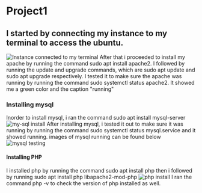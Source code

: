 # Project1
## I started by connecting my instance to my terminal to access the ubuntu. 
![Instance connected to my terminal](https://github.com/Chinyereonyenwe34/Project1/assets/132712031/ff56963c-e92b-493f-a71b-6db2d114eb0a)
After that i proceeded to install my apache by running the command sudo apt install apache2. I followed by running the update and upgrade commands, which are sudo apt update and sudo apt upgrade respectively. 
I tested it to make sure the apache was running by running the command sudo systemctl status apache2. It showed me a green color and the caption "running"
### Installing mysql
Inorder to install mysql, i ran the command sudo apt install mysql-server 
![my-sql install](https://github.com/Chinyereonyenwe34/Project1/assets/132712031/6150b7e8-4c8d-4446-b0f3-49af69d45fc3)
After installing mysql, i tested it out to make sure it was running by running the command sudo systemctl status mysql.service and it showed running. images of mysql running can be found below
![mysql testing](https://github.com/Chinyereonyenwe34/Project1/assets/132712031/659714cb-cb58-4777-8105-e75fc5d79401)
#### Installing PHP
I installed php by running the command sudo apt install php
then i followed by running sudo apt install php libapache2-mod-php
![php install](https://github.com/Chinyereonyenwe34/Project1/assets/132712031/bce86a83-d85d-4107-a407-1c25c5fd51d5)
I ran the command php -v to check the version of php installed as well.



